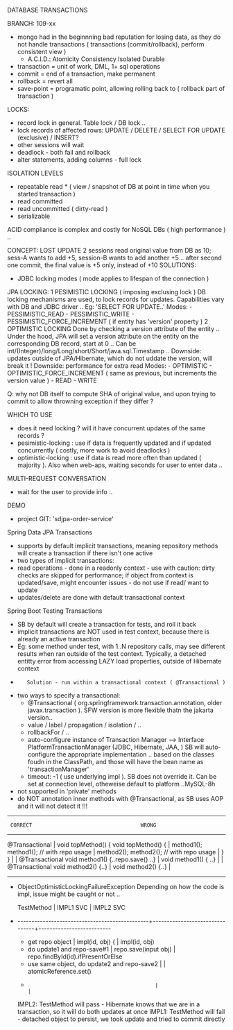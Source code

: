 DATABASE TRANSACTIONS

BRANCH: 109-xx

- mongo had in the beginnning bad reputation for losing data, as they do not handle transactions ( transactions (commit/rollback), perform consistent view )
  - A.C.I.D.:
        Atomicity
        Consistency
        Isolated
        Durable
- transaction = unit of work, DML, 1+ sql operations
- commit = end of a transaction, make permanent
- rollback = revert all
- save-point = programatic point, allowing rolling back to ( rollback part of transaction )

LOCKS:
- record lock in general. Table lock / DB lock ..
- lock records of affected rows: UPDATE / DELETE / SELECT FOR UPDATE (exclusive) / INSERT?
- other sessions will wait
- deadlock - both fail and rollback
- alter statements, adding columns - full lock

ISOLATION LEVELS
- repeatable read *  ( view / snapshot of DB at point in time when you started transaction )
- read committed
- read uncommitted   ( dirty-read )
- serializable

ACID compliance is complex and costly for NoSQL DBs ( high performance ) ..

CONCEPT: LOST UPDATE
  2 sessions read original value from DB as 10; sess-A wants to add +5, session-B wants to add another +5 ..
  after second one commit, the final value is +5 only, instead of +10
  SOLUTIONS:
  - JDBC locking modes ( mode applies to lifespan of the connection )

JPA LOCKING:
  1 PESIMISTIC LOCKING ( imposing exclusing lock )
    DB locking mechanisms are used, to lock records for updates.
    Capabilities vary with DB and JDBC driver ..  Eg: 'SELECT FOR UPDATE..'
    Modes: 
      - PESSIMISTIC_READ
      - PESSIMISTIC_WRITE
      - PESSIMISTIC_FORCE_INCREMENT ( if entity has 'version' property )
  2 OPTIMISTIC LOCKING
    Done by checking a version attribute of the entity ..
    Under the hood, JPA will set a version attribute on the entity on the corresponding DB record, start at 0 ..
    Can be int/(Integer)/long/Long/short/Short/java.sql.Timestamp ..
    Downside: updates outside of JPA/Hibernate, which do not uddate the version, will break it !
    Downside: performance for extra read
    Modes:
       - OPTIMISTIC
       - OPTIMISTIC_FORCE_INCREMENT ( same as previous, but increments the version value )
       - READ
       - WRITE

Q: why not DB itself to compute SHA of original value, and upon trying to commit to allow throwning exception if they differ ?

WHICH TO USE
- does it need locking ? will it have concurrent updates of the same records ?
- pesimistic-locking : use if data is frequently updated and if updated concurrently ( costly, more work to avoid deadlocks )
- optimistic-locking : use if data is read more often than updated ( majority ). Also when web-aps, waiting seconds for user to enter data ..

MULTI-REQUEST CONVERSATION
- wait for the user to provide info ..


DEMO
- project GIT: 'sdjpa-order-service'

Spring Data JPA Transactions
- supports by default implicit transactions, meaning repository methods will create a transaction if there isn't one active
- two types of implicit transactions:
-   read operations - done in a readonly context
        - use with caution: dirty checks are skipped for performance; if object from context is updated/save, might encounter issues
        - do not use if read/ want to update
-   updates/delete are done with default transactional context


Spring Boot Testing Transactions
- SB by default will create a transaction for tests, and roll it back
- implicit transactions are NOT used in test context, because there is already an active transaction
-   Eg: some method under test, with 1..N repository calls, may see different results when ran outside of the test context.
         Typically, a detached entitty error from accessing LAZY load properties, outside of Hibernate context
-        Solution - run within a transactional context ( @Transactional )
- two ways to specify a transactional:
  - @Transactional ( org.springframework.transaction.annotation, older javax.transaction ). SFW version is more flexible thatn the jakarta version..
  - value / label / propagation / isolation / ..
  - rollbackFor / ..
  - auto-configure instance of Transaction Manager --> Interface PlatformTransactionManager (JDBC, Hibernate, JAA, )
    SB will auto-configure the appropriate implementation .. based on the classes foudn in the ClassPath,
      and those will have the bean name as 'transactionManager'
  - timeout: -1 ( use underlying impl ). SB does not override it. Can be set at connection level, otheweise default to platform ..MySQL-8h
- not supported in 'private' methods
- do NOT annotation inner methods with @Transactional, as SB uses AOP and it will not detect it !!!
- --------------------------------------------------------------------------------------------
     CORRECT                                   WRONG
   -------------------------------------------------------------------------------------------
   @Transactional                         | void topMethod() {
   void topMethod() {                     |   method1();
      method1(); // with repo usage       |   method2();
      method2(); // with repo usage       | }
   }                                      | 
                                          | @Transactional
   void method1() {..repo.save() ..}      | void method1() { ..} 
                                          |
                                          | @Transactional
   void method2() {..}                    | void method2() {..}
                                          |

  --------------------------------------------------------------------------------------------

- ObjectOptimisticLockingFailureException
  Depending on how the code is impl, issue might be caught or not ..

  TestMethod                                     |  IMPL1 SVC                     | IMPL2 SVC
- -----------------------------------------------+--------------------------------+--------------------------
  - get repo object                              | impl(id, obj) {                | impl(id, obj)
  - do update1 and repo-save#1                   |   repo.save(input obj)         |   repo.findById(id).ifPresentOrElse
  - use same object, do update2 and repo-save2   |                                |     atomicReference.set()
  -                                              |                                |     

  IMPL2: TestMethod will pass - Hibernate knows that we are in a transaction, so it will do both updates at once
  IMPL1: TestMethod will fail - detached object to persist, we took update and tried to commit directly

  

  